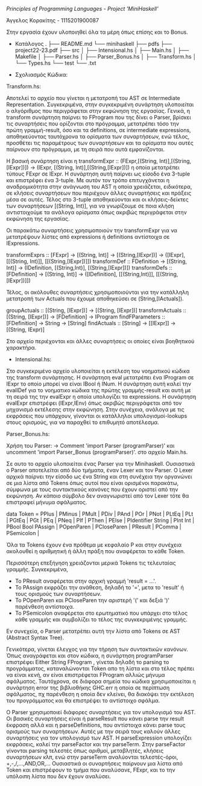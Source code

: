 *Principles of Programming Languages - Project 'MiniHaskell'*

Άγγελος Κορακίτης - 1115201900087

Στην εργασία έχουν υλοποιηθεί όλα τα μέρη όπως επίσης και το Bonus.

- Κατάλογος
.
├── README.md
└── minihaskell
    ├── pdfs
    ├── project22-23.pdf
    ├── src
    │   ├── Intensional.hs
    │   ├── Main.hs
    │   ├── Makefile
    │   ├── Parser.hs
    │   ├── Parser_Bonus.hs
    │   ├── Transform.hs
    │   └── Types.hs
    └── test
        └── .txt

- Σχολιασμός Κώδικα:

Transform.hs:

Αποτελεί το αρχείο που γίνεται η μετατροπή του AST σε Intermediate Representation. Συγκεκριμένα, στην συγκεκριμένη συνάρτηση υλοποιείται ο αλγόριθμος που περιγράφεται στην εκφώνηση
της εργασίας. Γενικά, η transform συνάρτηση παίρνει το FProgram που της δίνει ο Parser, βρίσκει τις συναρτήσεις που ορίζονται στο πρόγραμμα, μετατρέπει τόσο την πρώτη γραμμή-result, όσο και τα definitions, σε intermediate expressions, αποθηκεύοντας ταυτόχρονα τα ορίσματα των συναρτήσεων, ενώ τέλος, προσθέτει τις παραμέτρους των συναρτήσεων και τα ορίσματα που αυτές παίρνουν στο πρόγραμμα, με τη σειρά που αυτά εμφανίζονται. 

Η βασική συνάρτηση είναι η transformExpr :: (FExpr,[(String, Int)],[(String,[IExpr])]) -> (IExpr, [(String, Int)],[(String,[IExpr])]) η οποία μετατρέπει τύπους FExpr σε IExpr. Η συνάρτηση αυτή παίρνει ως είσοδο ένα 3-tuple και επιστρέφει ένα 3-tuple. Με αυτόν τον τρόπο επιτυγχάνεται η αναδρομικότητα στην ανάγνωση του AST η οποία χρειάζεται, ειδικότερα, σε κλήσεις συναρτήσεων που περιέχουν άλλες συναρτήσεις και πράξεις μέσα σε αυτές. Τέλος στο 3-tuple αποθηκεύονται και οι κλήσεις-δείκτες των συναρτήσεων [(String, Int)], για να γνωρίζουμε σε ποια κλήση αντιστοιχούμε τα ανάλογα ορίσματα όπως ακριβώς περιγράφεται στην εκφώνηση της εργασίας.

Οι παρακάτω συναρτήσεις χρησιμοποιούν την transformExpr για να μετατρέψουν λίστες από expressions ή definitions αντίστοιχα σε ΙΕxpressions.

transformExprs :: [FExpr] -> [(String, Int)] -> [(String,[IExpr])] -> ([IExpr], [[(String, Int)]], [[(String,[IExpr])]])
transformDef :: FDefinition -> [(String, Int)] -> (IDefinition, [(String,Int)], [(String,[IExpr])])
transformDefs :: [FDefinition] -> [(String, Int)] -> ([IDefinition], [[(String,Int)]], [[(String,[IExpr])]])

Τέλος, οι ακόλουθες συναρτήσεις χρησιμοποιούνται για την κατάλληλη μετατροπή των Actuals που έχουμε αποθηκεύσει σε (String,[IActuals]).

groupActuals :: [(String, [IExpr])] -> [(String, [IExpr])]
transformActuals :: [(String, [IExpr])] -> [FDefinition] -> IProgram
findFParameters :: [FDefinition] -> String -> [String]
findActuals :: [String] -> [[IExpr]] -> [(String, IExpr)]

Στο αρχείο περιέχονται και άλλες συναρτήσεις οι οποίες είναι βοηθητικού χαρακτήρα.


- Intensional.hs:

Στο συγκεκριμένο αρχείο υλοποιείται η εκτέλεση του νοηματικού κώδικα της transform συνάρτησης. Η συνάρτηση eval μετατρέπει ένα IProgram σε IExpr το οποίο μπορεί να είναι IBool ή INum. H συνάρτηση αυτή καλεί την evalIDef για το νοηματικο κώδικα της πρώτης γραμμής-result και αυτή με τη σειρά της την evalExpr η οποία υπολογίζει τα expressions. Η συνάρτηση evalExpr επιστρέφει (IExpr,IEnv)
όπως ακριβώς περιγράφεται από τον μηχανισμό εκτέλεσης στην εκφώνηση. Στην συνέχεια, ανάλογα με τις εκφράσεις που υπάρχουν, γίνονται οι κατάλληλοι υπολογισμοί-lookups στους ορισμούς, για να παραχθεί το επιθυμητό αποτέλεσμα.


Parser_Bonus.hs:

Χρήση του Parser:
-> Comment 'import Parser (programParser)' και uncomment 'import Parser_Bonus (programParser)'. στο αρχείο Main.hs.

Σε αυτο το αρχείο υλοποιείται ένας Parser για την Minihaskell. Ουσιαστικά ο Parser αποτελείται από δύο τμήματα, έναν Lexer και τον Parser. Ο Lexer αρχικά παίρνει την είσοδο ως ένα String και στη συνέχεια την οργανώνει σε μια λίστα από Tokens όπως αυτοί που είναι ορισμένοι παρακάτω, σύμφωνα με τους συντακτικούς κανόνες που έχουν οριστεί από την εκφώνηση. Αν κάποιο σύμβολο δεν αναγνωριστεί από τον Lexer τότε θα επιστραφεί μήνυμα σφάλματος.

data Token = 
    PPlus | PMinus | PMult | PDiv |
    PAnd | POr | PNot |
    PLtEq | PLt | PGtEq | PGt | PEq | PNeq |
    PIf | PThen | PElse | 
    PIdentifier String | PInt Int | PBool Bool
    PAssign | POpenParen | PCloseParen | PResult | PComma | PSemicolon |

Όλα τα Tokens έχουν ένα πρόθεμα με κεφαλαίο P και στην συνέχεια ακολουθεί η αριθμητική ή άλλη πράξη που αναφέρεται το κάθε Token. 

Περισσότερη επεξήγηση χρειάζονται μερικά Tokens τις τελευταίας γραμμής. Συγκεκριμένα,
- Το PResult αναφέρεται στην αρχική γραμμή 'result = ...'.
- Το PAssign εκφράζει την ανάθεση, δηλαδή το '=', μετα το 'result' ή τους ορισμούς των συναρτήσεων.
- To POpenParen και PCloseParen την αριστερή '(' και δεξιά ')' παρένθεση αντίστοιχα.
- Το PSemicolon αναφέρεται στο ερωτηματικό που υπάρχει στο τέλος κάθε γραμμής και συμβολίζει το τέλος της συγκεκριμένης γραμμής.

Εν συνεχεία, ο Parser μετατρέπει αυτή την λίστα από Tokens σε AST (Abstract Syntax Tree).

Γενικότερα, γίνεται έλεγχος για την τήρηση των συντακτικών κανόνων. Όπως αναγράφεται και στον κώδικα, η συνάρτηση programParser επιστρέφει Either String FProgram , γίνεται δηλαδή το parsing τo προγράμματος, καταναλώνονται Token απο τη λίστα και στο τέλος πρέπει να είναι κενή, αν είναι επιστρέφεται FProgram αλλιώς μήνυμα σφάλματος. Ταυτόχρονα, σε διάφορα σημεία του κώδικα χρησιμοποιείται η συνάρτηση error της βιβλιοθήκης GHC.err η οποία σε περίπτωση σφάλματος, πχ παρένθεση η οποία δεν κλείνει, θα διακόψει την εκτέλεση του προγράμματος και θα επιστρέψει το αντίστοιχο σφάλμα.

Ο Parser χρησιμοποιεί διάφορες συναρτήσεις για τον υπολογισμό του AST. Οι βασικές συναρτήσεις είναι ή parseResult που κάνει parse την result έκφραση αλλά και η parseDefinitions, που αντίστοιχα κάνει parse τους ορισμούς των συναρτήσεων. Αυτές με την σειρά τους καλούν άλλες συναρτήσεις για τον υπολογισμό των AST. Η parseExpression υπολογίζει εκφράσεις, καλεί την parseFactor και την parseTerm. Στην parseFactor γίνονται parsing τελεστές όπως αριθμοί, μεταβλητές, κλήσεις συναρτήσεων κλπ, ενώ στην parseTerm αναλύονται τελεστές-όροι, +,-,/,...,AND,OR,...
Ουσιαστικά οι συναρτήσεις παίρνουν μια λίστα από Token και επιστρέφουν το τμήμα που αναλύσανε, FExpr, και το την υπόλοιπη λίστα που δεν έχουν αναλύσει.